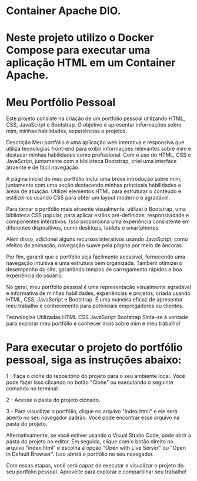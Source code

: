 # Container Apache DIO.

# Neste projeto utilizo o Docker Compose para executar uma aplicação HTML em um Container Apache. 

# Meu Portfólio Pessoal

Este projeto consiste na criação de um portfólio pessoal utilizando HTML, CSS, JavaScript e Bootstrap. O objetivo é apresentar informações sobre mim, minhas habilidades, experiências e projetos.

Descrição
Meu portfólio é uma aplicação web interativa e responsiva que utiliza tecnologias front-end para exibir informações relevantes sobre mim e destacar minhas habilidades como profissional. Com o uso do HTML, CSS e JavaScript, juntamente com a biblioteca Bootstrap, criei uma interface atraente e de fácil navegação.

A página inicial do meu portfólio inclui uma breve introdução sobre mim, juntamente com uma seção destacando minhas principais habilidades e áreas de atuação. Utilizei elementos HTML para estruturar o conteúdo e estilizei-os usando CSS para obter um layout moderno e agradável.

Para tornar o portfólio mais atraente visualmente, utilizei o Bootstrap, uma biblioteca CSS popular, para aplicar estilos pré-definidos, responsividade e componentes interativos. Isso proporciona uma experiência consistente em diferentes dispositivos, como desktops, tablets e smartphones.

Além disso, adicionei alguns recursos interativos usando JavaScript, como efeitos de animação, navegação suave pela página por meio de âncoras.

Por fim, garanti que o portfólio seja facilmente acessível, fornecendo uma navegação intuitiva e uma estrutura bem organizada. Também otimizei o desempenho do site, garantindo tempos de carregamento rápidos e boa experiência do usuário.

No geral, meu portfólio pessoal é uma representação visualmente agradável e informativa de minhas habilidades, experiências e projetos, criada usando HTML, CSS, JavaScript e Bootstrap. É uma maneira eficaz de apresentar meu trabalho e conhecimento para potenciais empregadores ou clientes.

Tecnologias Utilizadas
HTML
CSS
JavaScript
Bootstrap
Sinta-se à vontade para explorar meu portfólio e conhecer mais sobre mim e meu trabalho!

# Para executar o projeto do portfólio pessoal, siga as instruções abaixo:

1 - Faça o clone do repositório do projeto para o seu ambiente local. Você pode fazer isso clicando no botão "Clone" ou executando o seguinte comando no terminal:

2 - Acesse a pasta do projeto clonado.

3 - Para visualizar o portfólio, clique no arquivo "index.html" e ele será aberto no seu navegador padrão. Você pode encontrar esse arquivo na pasta do projeto.

Alternativamente, se você estiver usando o Visual Studio Code, pode abrir a pasta do projeto no editor. Em seguida, clique com o botão direito no arquivo "index.html" e escolha a opção "Open with Live Server" ou "Open in Default Browser". Isso abrirá o portfólio no seu navegador.

Com essas etapas, você será capaz de executar e visualizar o projeto do seu portfólio pessoal. Aproveite para explorar e compartilhar seu trabalho!

